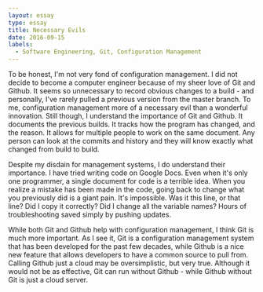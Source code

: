 ```yaml
---
layout: essay
type: essay
title: Necessary Evils
date: 2016-09-15
labels:
  - Software Engineering, Git, Configuration Management
---
```


To be honest, I'm not very fond of configuration management.  I did not decide to become a computer engineer because of my sheer love of Git and Github.  It seems so unnecessary to record obvious changes to a build - and personally, I've rarely pulled a previous version from the master branch.  To me, configuration management more of a necessary evil than a wonderful innovation.  Still though, I understand the importance of Git and Github.  It documents the previous builds.  It tracks how the program has changed, and the reason.  It allows for multiple people to work on the same document.  Any person can look at the commits and history and they will know exactly what changed from build to build.

Despite my disdain for management systems, I do understand their importance.  I have tried writing code on Google Docs.  Even when it's only one programmer, a single document for code is a terrible idea.  When you realize a mistake has been made in the code, going back to change what you previously did is a giant pain.  It's impossible.  Was it this line, or that line?  Did I copy it correctly? Did I change all the variable names?  Hours of troubleshooting saved simply by pushing updates.  

While both Git and Github help with configuration management, I think Git is much more important.  As I see it, Git is a configuration management system that has been developed for the past few decades, while Github is a nice new feature that allows developers to have a common source to pull from.  Calling Github just a cloud may be oversimplistic, but very true.  Although it would not be as effective, Git can run without Github - while Github without Git is just a cloud server.
